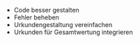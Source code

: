 * Code besser gestalten
* Fehler beheben
* Urkundengestaltung vereinfachen
* Urkunden für Gesamtwertung integrieren